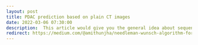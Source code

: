 ```yaml
---
layout: post
title: PDAC prediction based on plain CT images
date: 2022-03-06 07:30:00
description:  This article would give you the general idea about sequence alignment
redirect: https://medium.com/@amithunjha/needleman-wunsch-algorithm-for-dna-sequence-alignment-b103b8454de0
---
```


